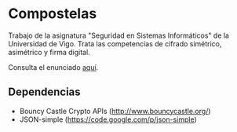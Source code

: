 Compostelas
===========

Trabajo de la asignatura "Seguridad en Sistemas Informáticos" de la Universidad de Vigo. Trata las competencias de cifrado simétrico, asimétrico y firma digital.

Consulta el enunciado [aquí](https://github.com/Reimashi/compostelas/wiki/Enunciado "Enunciado del proyecto").

Dependencias
---------

- Bouncy Castle Crypto APIs (http://www.bouncycastle.org/)
- JSON-simple (https://code.google.com/p/json-simple)
